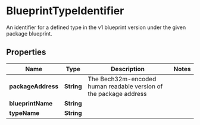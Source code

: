 

# BlueprintTypeIdentifier

An identifier for a defined type in the v1 blueprint version under the given package blueprint. 

## Properties

| Name | Type | Description | Notes |
|------------ | ------------- | ------------- | -------------|
|**packageAddress** | **String** | The Bech32m-encoded human readable version of the package address |  |
|**blueprintName** | **String** |  |  |
|**typeName** | **String** |  |  |



